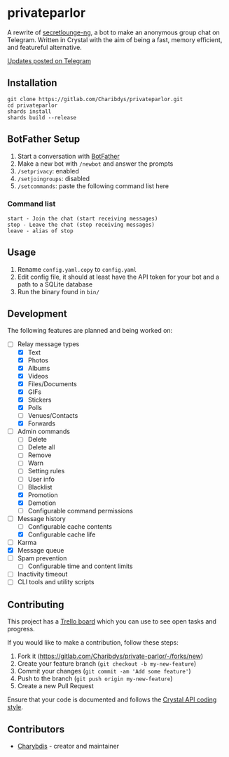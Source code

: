 # privateparlor

A rewrite of [secretlounge-ng](https://github.com/secretlounge/secretlounge-ng), a bot to make an anonymous group chat on Telegram. 
Written in Crystal with the aim of being a fast, memory efficient, and featureful alternative.

[Updates posted on Telegram](https://t.me/privateparlor)
## Installation

~~~
git clone https://gitlab.com/Charibdys/privateparlor.git
cd privateparlor
shards install
shards build --release
~~~

## BotFather Setup
1. Start a conversation with [BotFather](https://t.me/botfather)
2. Make a new bot with `/newbot` and answer the prompts
3. `/setprivacy`: enabled
4. `/setjoingroups`: disabled
5. `/setcommands`: paste the following command list here

### Command list

~~~
start - Join the chat (start receiving messages)
stop - Leave the chat (stop receiving messages)
leave - alias of stop
~~~

## Usage

1. Rename `config.yaml.copy` to `config.yaml`
2. Edit config file, it should at least have the API token for your bot and a path to a SQLite database
3. Run the binary found in `bin/`

## Development

The following features are planned and being worked on:

- [ ] Relay message types
	- [x] Text
	- [x] Photos
	- [X] Albums
	- [x] Videos
	- [x] Files/Documents
	- [x] GIFs
	- [x] Stickers
	- [x] Polls
	- [ ] Venues/Contacts
	- [x] Forwards
- [ ] Admin commands
	- [ ] Delete
	- [ ] Delete all
	- [ ] Remove
	- [ ] Warn
	- [ ] Setting rules
	- [ ] User info
	- [ ] Blacklist
	- [X] Promotion 
	- [X]	Demotion 
	- [ ] Configurable command permissions 
- [ ] Message history
	- [ ] Configurable cache contents
	- [x] Configurable cache life
- [ ] Karma
- [x] Message queue
- [ ] Spam prevention
	- [ ] Configurable time and content limits
- [ ] Inactivity timeout
- [ ] CLI tools and utility scripts

## Contributing

This project has a [Trello board](https://trello.com/b/6W5ZX7BD/private-parlor-development) which you can use to see open tasks and progress.

If you would like to make a contribution, follow these steps:

1. Fork it (<https://gitlab.com/Charibdys/private-parlor/-/forks/new>)
2. Create your feature branch (`git checkout -b my-new-feature`)
3. Commit your changes (`git commit -am 'Add some feature'`)
4. Push to the branch (`git push origin my-new-feature`)
5. Create a new Pull Request

Ensure that your code is documented and follows the [Crystal API coding style](https://crystal-lang.org/reference/1.2/conventions/coding_style.html).

## Contributors

- [Charybdis](https://gitlab.com/Charibdys) - creator and maintainer
